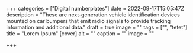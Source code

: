 +++
categories = ["Digital numberplates"]
date = 2022-09-17T15:05:47Z
description = "These are next-generation vehicle identification devices mounted on car bumpers that emit radio signals to provide tracking information and additional data."
draft = true
image = ""
tags = ["", "tetet"]
title = "Lorem Ipsum"
[cover]
alt = ""
caption = ""
image = ""

+++
